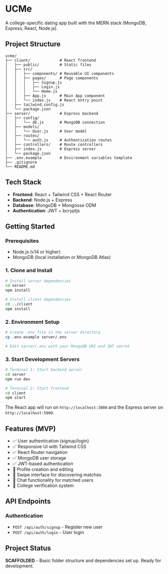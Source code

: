 # UCMe

A college-specific dating app built with the MERN stack (MongoDB, Express, React, Node.js).

## Project Structure

```
ucme/
├── client/             # React frontend
│   ├── public/         # Static files
│   ├── src/
│   │   ├── components/ # Reusable UI components
│   │   ├── pages/      # Page components
│   │   │   ├── Signup.js
│   │   │   ├── Login.js
│   │   │   └── Home.js
│   │   ├── App.js      # Main App component
│   │   └── index.js    # React entry point
│   ├── tailwind.config.js
│   └── package.json
├── server/             # Express backend
│   ├── config/
│   │   └── db.js       # MongoDB connection
│   ├── models/
│   │   └── User.js     # User model
│   ├── routes/
│   │   └── auth.js     # Authentication routes
│   ├── controllers/    # Route controllers
│   ├── index.js        # Express server
│   └── package.json
├── .env.example        # Environment variables template
├── .gitignore
└── README.md
```

## Tech Stack

- **Frontend**: React + Tailwind CSS + React Router
- **Backend**: Node.js + Express
- **Database**: MongoDB + Mongoose ODM
- **Authentication**: JWT + bcryptjs

## Getting Started

### Prerequisites
- Node.js (v14 or higher)
- MongoDB (local installation or MongoDB Atlas)

### 1. Clone and Install

```bash
# Install server dependencies
cd server
npm install

# Install client dependencies
cd ../client
npm install
```

### 2. Environment Setup

```bash
# Create .env file in the server directory
cp .env.example server/.env

# Edit server/.env with your MongoDB URI and JWT secret
```

### 3. Start Development Servers

```bash
# Terminal 1: Start backend server
cd server
npm run dev

# Terminal 2: Start frontend
cd client
npm start
```

The React app will run on `http://localhost:3000` and the Express server on `http://localhost:5000`.

## Features (MVP)

- ✅ User authentication (signup/login)
- ✅ Responsive UI with Tailwind CSS
- ✅ React Router navigation
- ✅ MongoDB user storage
- ✅ JWT-based authentication
- 🚧 Profile creation and editing
- 🚧 Swipe interface for discovering matches
- 🚧 Chat functionality for matched users
- 🚧 College verification system

## API Endpoints

### Authentication
- `POST /api/auth/signup` - Register new user
- `POST /api/auth/login` - User login

## Project Status

**SCAFFOLDED** - Basic folder structure and dependencies set up. Ready for development.
